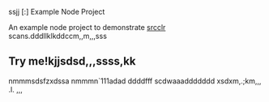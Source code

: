 ssjj [:] Example Node Project

An example node project to demonstrate [srcclr](https://www.srcclr.com) scans.dddllklkddccm,,m,,,sss
## Try me!kjjsdsd,,,ssss,kk
nmmmsdsfzxdssa
nmmmn`111adad
ddddfff
scdwaaaddddddd
xsdxm,.;km,,,
.l.
,,,
